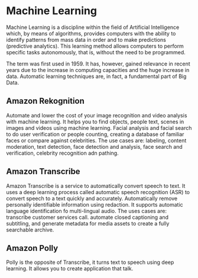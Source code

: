 Machine Learning
================

Machine Learning is a discipline within the field of Artificial Intelligence which, by means of algorithms, provides computers with the ability to identify patterns from mass data in order and to make predictions (predictive analytics). This learning method allows computers to perform specific tasks autonomously, that is, without the need to be programmed.

The term was first used in 1959. It has, however, gained relevance in recent years due to the increase in computing capacities and the huge increase in data. Automatic learning techniques are, in fact, a fundamental part of Big Data.

Amazon Rekognition
------------------

Automate and lower the cost of your image recognition and video analysis with machine learning. It helps you to find objects, people text, scenes in images and videos using machine learning. Facial analysis and facial search to do user verification or people counting, creating a database of familiar faces or compare against celebrities. The use cases are: labeling, content moderation, text detection, face detection and analysis, face search and verification, celebrity recognition adn pathing.

Amazon Transcribe
-----------------

Amazon Transcribe is a service to automatically convert speech to text. It uses a deep learning process called automatic speech recognition (ASR) to convert speech to a text quickly and accurately. Automatically remove personally identifiable information using redaction. It supports automatic language identification fo multi-lingual audio. The uses cases are: transcribe customer services call. automate closed captioning and subtitling, and generate metadata for media assets to create a fully searchable archive.

Amazon Polly
------------

Polly is the opposite of Transcribe, it turns text to speech using deep learning. It allows you to create application that talk.
